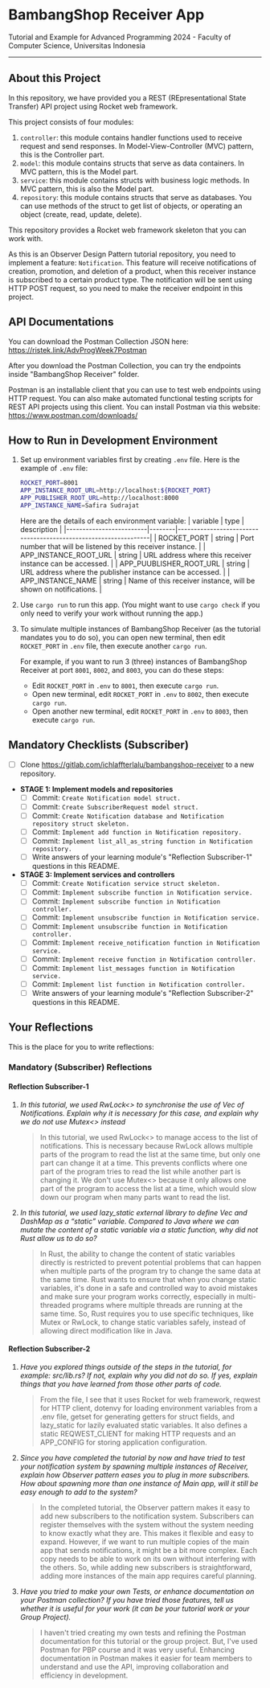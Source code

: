 # BambangShop Receiver App
Tutorial and Example for Advanced Programming 2024 - Faculty of Computer Science, Universitas Indonesia

---

## About this Project
In this repository, we have provided you a REST (REpresentational State Transfer) API project using Rocket web framework.

This project consists of four modules:
1.  `controller`: this module contains handler functions used to receive request and send responses.
    In Model-View-Controller (MVC) pattern, this is the Controller part.
2.  `model`: this module contains structs that serve as data containers.
    In MVC pattern, this is the Model part.
3.  `service`: this module contains structs with business logic methods.
    In MVC pattern, this is also the Model part.
4.  `repository`: this module contains structs that serve as databases.
    You can use methods of the struct to get list of objects, or operating an object (create, read, update, delete).

This repository provides a Rocket web framework skeleton that you can work with.

As this is an Observer Design Pattern tutorial repository, you need to implement a feature: `Notification`.
This feature will receive notifications of creation, promotion, and deletion of a product, when this receiver instance is subscribed to a certain product type.
The notification will be sent using HTTP POST request, so you need to make the receiver endpoint in this project.

## API Documentations

You can download the Postman Collection JSON here: https://ristek.link/AdvProgWeek7Postman

After you download the Postman Collection, you can try the endpoints inside "BambangShop Receiver" folder.

Postman is an installable client that you can use to test web endpoints using HTTP request.
You can also make automated functional testing scripts for REST API projects using this client.
You can install Postman via this website: https://www.postman.com/downloads/

## How to Run in Development Environment
1.  Set up environment variables first by creating `.env` file.
    Here is the example of `.env` file:
    ```bash
    ROCKET_PORT=8001
    APP_INSTANCE_ROOT_URL=http://localhost:${ROCKET_PORT}
    APP_PUBLISHER_ROOT_URL=http://localhost:8000
    APP_INSTANCE_NAME=Safira Sudrajat
    ```
    Here are the details of each environment variable:
    | variable                | type   | description                                                     |
    |-------------------------|--------|-----------------------------------------------------------------|
    | ROCKET_PORT             | string | Port number that will be listened by this receiver instance.    |
    | APP_INSTANCE_ROOT_URL   | string | URL address where this receiver instance can be accessed.       |
    | APP_PUUBLISHER_ROOT_URL | string | URL address where the publisher instance can be accessed.       |
    | APP_INSTANCE_NAME       | string | Name of this receiver instance, will be shown on notifications. |
2.  Use `cargo run` to run this app.
    (You might want to use `cargo check` if you only need to verify your work without running the app.)
3.  To simulate multiple instances of BambangShop Receiver (as the tutorial mandates you to do so),
    you can open new terminal, then edit `ROCKET_PORT` in `.env` file, then execute another `cargo run`.

    For example, if you want to run 3 (three) instances of BambangShop Receiver at port `8001`, `8002`, and `8003`, you can do these steps:
    -   Edit `ROCKET_PORT` in `.env` to `8001`, then execute `cargo run`.
    -   Open new terminal, edit `ROCKET_PORT` in `.env` to `8002`, then execute `cargo run`.
    -   Open another new terminal, edit `ROCKET_PORT` in `.env` to `8003`, then execute `cargo run`.

## Mandatory Checklists (Subscriber)
-   [ ] Clone https://gitlab.com/ichlaffterlalu/bambangshop-receiver to a new repository.
-   **STAGE 1: Implement models and repositories**
    -   [ ] Commit: `Create Notification model struct.`
    -   [ ] Commit: `Create SubscriberRequest model struct.`
    -   [ ] Commit: `Create Notification database and Notification repository struct skeleton.`
    -   [ ] Commit: `Implement add function in Notification repository.`
    -   [ ] Commit: `Implement list_all_as_string function in Notification repository.`
    -   [ ] Write answers of your learning module's "Reflection Subscriber-1" questions in this README.
-   **STAGE 3: Implement services and controllers**
    -   [ ] Commit: `Create Notification service struct skeleton.`
    -   [ ] Commit: `Implement subscribe function in Notification service.`
    -   [ ] Commit: `Implement subscribe function in Notification controller.`
    -   [ ] Commit: `Implement unsubscribe function in Notification service.`
    -   [ ] Commit: `Implement unsubscribe function in Notification controller.`
    -   [ ] Commit: `Implement receive_notification function in Notification service.`
    -   [ ] Commit: `Implement receive function in Notification controller.`
    -   [ ] Commit: `Implement list_messages function in Notification service.`
    -   [ ] Commit: `Implement list function in Notification controller.`
    -   [ ] Write answers of your learning module's "Reflection Subscriber-2" questions in this README.

## Your Reflections
This is the place for you to write reflections:

### Mandatory (Subscriber) Reflections

#### Reflection Subscriber-1
1. _In this tutorial, we used RwLock<> to synchronise the use of Vec of Notifications. Explain why it is necessary for this case, and explain why we do not use Mutex<> instead_ <br>
    > In this tutorial, we used RwLock<> to manage access to the list of notifications. This is necessary because RwLock allows multiple parts of the program to read the list at the same time, but only one part can change it at a time. This prevents conflicts where one part of the program tries to read the list while another part is changing it. We don't use Mutex<> because it only allows one part of the program to access the list at a time, which would slow down our program when many parts want to read the list.

2. _In this tutorial, we used lazy_static external library to define Vec and DashMap as a “static” variable. Compared to Java where we can mutate the content of a static variable via a static function, why did not Rust allow us to do so?_ <br>
    > In Rust, the ability to change the content of static variables directly is restricted to prevent potential problems that can happen when multiple parts of the program try to change the same data at the same time. Rust wants to ensure that when you change static variables, it's done in a safe and controlled way to avoid mistakes and make sure your program works correctly, especially in multi-threaded programs where multiple threads are running at the same time. So, Rust requires you to use specific techniques, like Mutex or RwLock, to change static variables safely, instead of allowing direct modification like in Java.

#### Reflection Subscriber-2
1. _Have you explored things outside of the steps in the tutorial, for example: src/lib.rs? If not, explain why you did not do so. If yes, explain things that you have learned from those other parts of code._ <br>
    > From the file, I see that it uses Rocket for web framework, reqwest for HTTP client, dotenvy for loading environment variables from a .env file, getset for generating getters for struct fields, and lazy_static for lazily evaluated static variables. It also defines a static REQWEST_CLIENT for making HTTP requests and an APP_CONFIG for storing application configuration.

2. _Since you have completed the tutorial by now and have tried to test your notification system by spawning multiple instances of Receiver, explain how Observer pattern eases you to plug in more subscribers. How about spawning more than one instance of Main app, will it still be easy enough to add to the system?_ <br>
    > In the completed tutorial, the Observer pattern makes it easy to add new subscribers to the notification system. Subscribers can register themselves with the system without the system needing to know exactly what they are. This makes it flexible and easy to expand. However, if we want to run multiple copies of the main app that sends notifications, it might be a bit more complex. Each copy needs to be able to work on its own without interfering with the others. So, while adding new subscribers is straightforward, adding more instances of the main app requires careful planning.

3. _Have you tried to make your own Tests, or enhance documentation on your Postman collection? If you have tried those features, tell us whether it is useful for your work (it can be your tutorial work or your Group Project)._ <br>
    > I haven't tried creating my own tests and refining the Postman documentation for this tutorial or the group project. But, I've used Postman for PBP course and it was very useful. Enhancing documentation in Postman makes it easier for team members to understand and use the API, improving collaboration and efficiency in development.